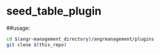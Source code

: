 # seed_table_plugin

##usage:
```bash
cd $(angr-management_directory)/angrmanagement/plugins
git clone $(this_repo)
```